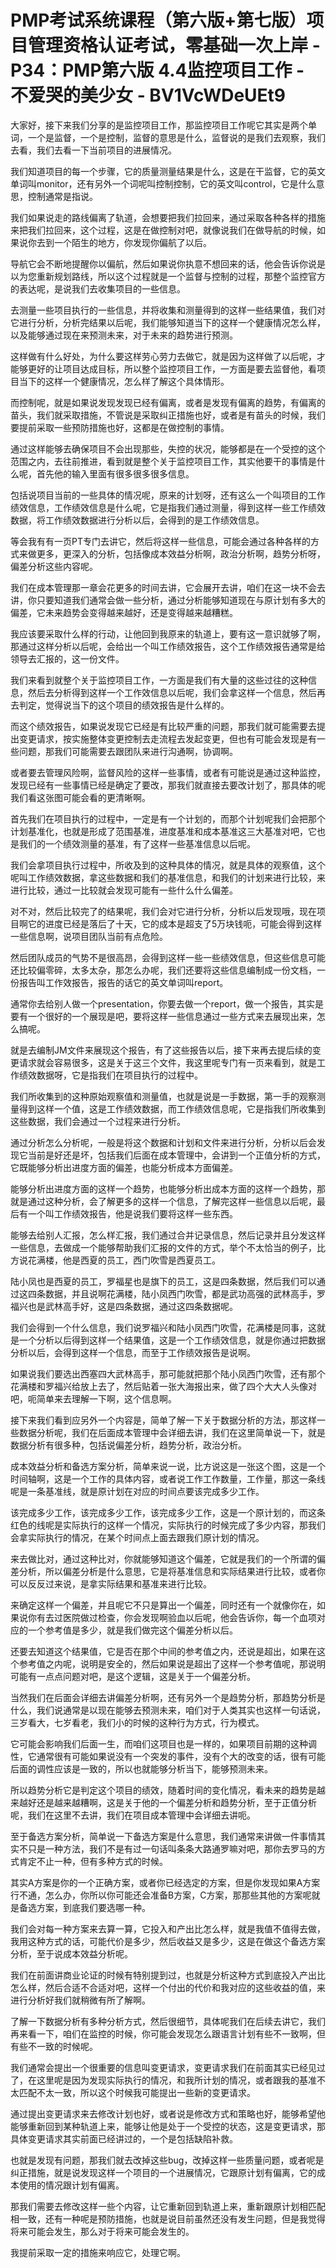# PMP考试系统课程（第六版+第七版）项目管理资格认证考试，零基础一次上岸 - P34：PMP第六版 4.4监控项目工作 - 不爱哭的美少女 - BV1VcWDeUEt9

大家好，接下来我们分享的是监控项目工作，那监控项目工作呢它其实是两个单词，一个是监督，一个是控制，监督的意思是什么，监督说的是我们去观察，我们去看，我们去看一下当前项目的进展情况。

我们知道项目的每一个步骤，它的质量测量结果是什么，这是在干监督，它的英文单词叫monitor，还有另外一个词呢叫控制控制，它的英文叫control，它是什么意思，控制通常是指说。

我们如果说走的路线偏离了轨道，会想要把我们拉回来，通过采取各种各样的措施来把我们拉回来，这个过程，这是在做控制对吧，就像说我们在做导航的时候，如果说你去到一个陌生的地方，你发现你偏航了以后。

导航它会不断地提醒你以偏航，然后如果说你执意不想回来的话，他会告诉你说是以为您重新规划路线，所以这个过程就是一个监督与控制的过程，那整个监控官方的表达呢，是说我们去收集项目的一些信息。

去测量一些项目执行的一些信息，并将收集和测量得到的这样一些结果值，我们对它进行分析，分析完结果以后呢，我们能够知道当下的这样一个健康情况怎么样，以及能够通过现在来预测未来，对于未来的趋势进行预测。

这样做有什么好处，为什么要这样劳心劳力去做它，就是因为这样做了以后呢，才能够更好的让项目达成目标，所以整个监控项目工作，一方面是要去监督他，看项目当下的这样一个健康情况，怎么样了解这个具体情形。

而控制呢，就是如果说发现发现已经有偏离，或者是发现有偏离的趋势，有偏离的苗头，我们就采取措施，不管说是采取纠正措施也好，或者是有苗头的时候，我们要提前采取一些预防措施也好，这都是在做控制的事情。

通过这样能够去确保项目不会出现那些，失控的状况，能够都是在一个受控的这个范围之内，去往前推进，看到就是整个关于监控项目工作，其实他要干的事情是什么呢，首先他的输入里面有很多很多很多信息。

包括说项目当前的一些具体的情况呢，原来的计划呀，还有这么一个叫项目的工作绩效信息，工作绩效信息是什么呢，它是指我们通过测量，得到这样一些工作绩效数据，将工作绩效数据进行分析以后，会得到的是工作绩效信息。

等会我有有一页PT专门去讲它，然后将这样一些信息，可能会通过各种各样的方式来做更多，更深入的分析，包括像成本效益分析啊，政治分析啊，趋势分析呀，偏差分析这些内容呢。

我们在成本管理那一章会花更多的时间去讲，它会展开去讲，咱们在这一块不会去讲，你只要知道我们通常会做一些分析，通过分析能够知道现在与原计划有多大的偏差，它未来趋势会变得越来越好，还是变得越来越糟糕。

我应该要采取什么样的行动，让他回到我原来的轨道上，要有这一意识就够了啊，那通过这样分析以后呢，会给出一个叫工作绩效报告，这个工作绩效报告通常是给领导去汇报的，这一份文件。

我们来看到就整个关于监控项目工作，一方面是我们有大量的这些过往的这种信息，然后去分析得到这样一个工作效信息以后呢，我们会拿这样一个信息，然后再去判定，觉得说当下的这个项目的绩效报告是什么样的。

而这个绩效报告，如果说发现它已经是有比较严重的问题，那我们就可能需要去提出变更请求，按实施整体变更控制去走流程去发起变更，但也有可能会发现是有一些问题，那我们可能需要去跟团队来进行沟通啊，协调啊。

或者要去管理风险啊，监督风险的这样一些事情，或者有可能说是通过这种监控，发现已经有一些事情已经是确定了要改，那我们就直接去要改计划了，那具体的呢我们看这张图可能会看的更清晰啊。

首先我们在项目执行的过程中，一定是有一个计划的，而那个计划呢我们会把那个计划基准化，也就是形成了范围基准，进度基准和成本基准这三大基准对吧，它也是我们的一个绩效测量的基准，有了这样一些基准信息以后呢。

我们会拿项目执行过程中，所收及到的这种具体的情况，就是具体的观察值，这个呢叫工作绩效数据，拿这些数据和我们的基准信息，和我们的计划来进行比较，来进行比较，通过一比较就会发现可能有一些什么什么偏差。

对不对，然后比较完了的结果呢，我们会对它进行分析，分析以后发现哦，现在项目啊它的进度已经是落后了十天，它的成本是超支了5万块钱呃，可能会得到这样一些信息啊，说项目团队当前有点危险。

然后团队成员的气势不是很高昂，会得到这样一些一些绩效信息，但这些信息可能还比较偏零碎，太多太杂，那怎么办呢，我们还要将这些信息编制成一份文档，一份报告叫工作效报告，报告的话它的英文单词叫report。

通常你去给别人做一个presentation，你要去做一个report，做一个报告，其实是要有一个很好的一个展现是吧，要将这样一些信息通过一些方式来去展现出来，怎么搞呢。

就是去编制JM文件来展现这个报告，有了这些报告以后，接下来再去提后续的变更请求就会容易很多，这是关于这三个文件，我这里呢专门有一页来看到，就是工作绩效数据呀，它是指我们在项目执行的过程中。

我们所收集到的这种原始观察值和测量值，也就是说是一手数据，第一手的观察测量得到这样一个值，这是工作绩效数据，而工作绩效信息呢，它是指我们所收集到这些数据，我们会通过一个过程来进行分析。

通过分析怎么分析呢，一般是将这个数据和计划和文件来进行分析，分析以后会发现它当前是好还是坏，包括我们后面在成本管理中，会讲到一个正值分析的方式，它既能够分析出进度方面的偏差，也能分析成本方面偏差。

能够分析出进度方面的这样一个趋势，也能够分析出成本方面的这样一个趋势，那就是通过这种分析，会了解更多的这样一个信息，了解完这样一些信息以后呢，最后有一个叫工作绩效报告，他是说我们要将这样一些东西。

能够去给别人汇报，怎么样汇报，我们通过合并记录信息，然后记录并且分发这样一些信息，去做成一个能够帮助我们汇报的文件的方式，举个不太恰当的例子，比方说花满楼，他是西夏的员工，西门吹雪是西夏员工。

陆小凤也是西夏的员工，罗福星也是旗下的员工，这是四条数据，然后我们可以通过这四条数据，并且说啊花满楼，陆小凤西门吹雪，都是武功高强的武林高手，罗福兴也是武林高手好，这是四条数据，通过这四条数据呢。

我们会得到一个什么信息，我们说罗福兴和陆小凤西门吹雪，花满楼是同事，这就是一个分析以后得到这样一个结果值，这是一个工作绩效信息，就是你通过把数据分析以后，会得到这样一个信息，而至于工作绩效报告是说啊。

如果说我们要选出西塞四大武林高手，那可能就把那个陆小凤西门吹雪，还有那个花满楼和罗福兴给放上去了，然后贴着一张大海报出来，做了四个大大人头像对吧，呃简单来去理解一下啊，这个信息啊。

接下来我们看到应另外一个内容是，简单了解一下关于数据分析的方法，那这样一些数据分析呢，我们在后面成本管理中会详细去讲，我们在这里简单说一下，就是数据分析有很多种，包括说偏差分析，趋势分析，政治分析。

成本效益分析和备选方案分析，简单来说一说，比方说这是一张这个图，这是一个时间轴啊，这是一个工作的具体内容，或者说工作工作数量，工作量，那这一条线呢是一条基准线，就是原计划在对应的时间点要该完成多少工作。

该完成多少工作，该完成多少工作，该完成多少工作，这是一个原计划的，而这条红色的线呢是实际执行的这样一个情况，实际执行的时候完成了多少内容，那我们会拿实际执行的情况，在某个时间点上面去跟我们原计划的情况。

来去做比对，通过这种比对，你就能够知道这个偏差，它就是我们的一个所谓的偏差分析，所以偏差分析是什么意思，它是将基准信息和实际结果进行比较，或者你可以反反过来说，是拿实际结果和基准来进行比较。

来确定这样一个偏差，并且呢它不只是算出一个偏差，同时还有一个就像你在，如果说你有去过医院做过检查，你会发现啊验血以后呢，他会告诉你，每一个血项对应的一个参考值是多少，就是我们做完这个偏差分析以后。

还要去知道这个结果值，它是否在那个中间的参考值之内，还说是超出，如果在这个参考值之内呢，说明是安全的，然后如果说是超出了这样一个参考值呢，那说明可能有一点点问题对吧，是这个逻辑，这是关于一个偏差分析。

当然我们在后面会详细去讲偏差分析啊，还有另外一个是趋势分析，那趋势分析是什么，我们说通常是以现在能够去预测未来，咱们对于人类其实也这样一句话说，三岁看大，七岁看老，我们小的时候的这种行为方式，行为模式。

它可能会影响我们后面一生，而咱们这项目也是一样的，如果项目前期的这种调性，它通常很有可能如果说没有一个突发的事件，没有个大的改变的话，很有可能后面的调性应该是一致的，所以也就能够分析当下，能够预测未来。

所以趋势分析它是判定这个项目的绩效，随着时间的变化情况，看未来的趋势是越来越好还是越来越糟啊，这是关于他的一个偏差分析和趋势分析，至于正值分析呢，我们在这里不去讲，我们在项目成本管理中会详细去讲呃。

至于备选方案分析，简单说一下备选方案是什么意思，我们通常来讲做一件事情其实不只是一种方法，我们不是有过一句话叫条条大路通罗嘛对吧，那你去罗马的方式肯定不止一种，但有多种方式的时候。

其实A方案是你的一个正确方案，或者你已经选定的方案，但是你发现如果A方案行不通，怎么办，你所以你可能还会准备B方案，C方案，那那些其他的方案呢就是备选方案，到底我们要选哪一种。

我们会对每一种方案来去算一算，它投入和产出比怎么样，就是我值不值得去做，我用这种方式的话，可能代价是多少，然后收益又是多少，这是在做这个备选方案分析，至于说成本效益分析呢。

我们在前面讲商业论证的时候有特别提到过，也就是分析这种方式到底投入产出比怎么样，然后合适不合适对吧，这样一个付出的代价和我对应的这些收益的值，来进行分析好我们就稍微有所了解啊。

了解一下数据分析有多种分析方式，然后很细节，具体呢我们在后续去讲它，我们再来看一下，咱们在监控的时候，你可能会发现怎么跟语言计划有些不一致啊，但有些不一致的时候呢。

我们通常会提出一个很重要的信息叫变更请求，变更请求我们在前面其实已经见过了，在这里呢是因为发现实际执行的情况，和我所计划的情况，或者跟我的基准不太匹配不太一致，所以这个时候我可能提出一些新的变更请求。

通过提出变更请求来去修改计划也好，或者说是修改方式和策略也好，能够希望他能够重新回到某种轨道上来，能够让他是处于一个受控的状态，这是变更请求，那具体变更请求其实前面已经讲过的，一个是包括缺陷补救。

也就是发现有问题，那我们就去改掉这些bug，改掉这样一些质量问题，或者呢是纠正措施，就是说发现这样一个项目的一个进展情况，它跟原计划有偏离，它的成本使用的情况跟计划有偏离。

那我们需要去修改这样一些个内容，让它重新回到轨道上来，重新跟原计划相匹配相一致，还有一种呢是预防措施，也就是说目前虽然还没有发生问题，但是我觉得将来可能会发生，那么对于将来可能会发生的。

我提前采取一定的措施来响应它，处理它啊。